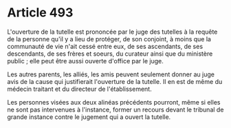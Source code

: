 # Article 493

L'ouverture de la tutelle est prononcée par le juge des tutelles à la requête de la personne qu'il y a lieu de protéger, de son conjoint, à moins que la communauté de vie n'ait cessé entre eux, de ses ascendants, de ses descendants, de ses frères et soeurs, du curateur ainsi que du ministère public ; elle peut être aussi ouverte d'office par le juge.

Les autres parents, les alliés, les amis peuvent seulement donner au juge avis de la cause qui justifierait l'ouverture de la tutelle. Il en est de même du médecin traitant et du directeur de l'établissement.

Les personnes visées aux deux alinéas précédents pourront, même si elles ne sont pas intervenues à l'instance, former un recours devant le tribunal de grande instance contre le jugement qui a ouvert la tutelle.
